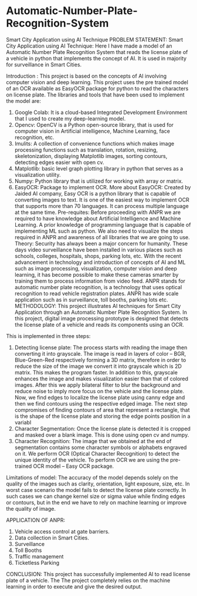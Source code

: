 # Automatic-Number-Plate-Recognition-System

Smart City Application using AI Technique
PROBLEM STATEMENT:
    Smart City Application using AI Technique: Here I have made a model of an Automatic Number Plate Recognition System that reads the license plate of a vehicle in python that implements the concept of AI. It is used in majority for surveillance in Smart Cities.

Introduction :
This project is based on the concepts of AI involving computer vision and deep learning. This project uses the pre trained model of an OCR available as EasyOCR package for python to read the characters on license plate. The libraries and tools that have been used to implement the model are:
1.	Google Colab: It is a cloud-based Integrated Development Environment that I used to create my deep-learning model.
2.	Opencv: OpenCV is a Python open-source library, that is used for computer vision in Artificial intelligence, Machine Learning, face recognition, etc.
3.	Imulits: A collection of convenience functions which makes image processing functions such as translation, rotation, resizing, skeletonization, displaying   Matplotlib images, sorting contours, detecting edges easier with open cv.
4.	Matplotlib: basic level graph plotting library in python that serves as a visualization utility.
5.	Numpy: Python library that is utilized for working with array or matrix.
6.	EasyOCR: Package to implement OCR.
More about EasyOCR:
Created by Jaided AI company, Easy OCR is a python library that is capable of converting images to text. It is one of the easiest way to implement OCR that supports more than 70 languages. It can process multiple language at the same time.
Pre-requites:
Before proceeding with ANPR we are required to have knowledge about Artificial Intelligence and Machine Learning. A prior knowledge of programming language that is capable of implementing ML such as python. We also need to visualize the steps required in ANPR and awareness of all libraries that we are going to use.
Theory: 
Security has always been a major concern for humanity. These days video surveillance have been installed in various places such as schools, colleges, hospitals, shops, parking lots, etc. With the recent advancement in technology and introduction of concepts of AI and ML such as image processing, visualization, computer vision and deep learning, it has become possible to make these cameras smarter by training them to process information from video feed.
ANPR stands for automatic number plate recognition, is a technology that uses optical recognition to read vehicle registration plates. ANPR has wide scale application such as in surveillance, toll booths, parking lots etc.
METHODOLOGY: 
This project illustrates AI techniques for Smart City Application through an Automatic Number Plate Recognition System. In this project, digital image processing prototype is designed that detects the license plate of a vehicle and reads its components using an OCR.
 
This is implemented in three steps:
1.	Detecting license plate: The process starts with reading the image then converting it into grayscale. The image is read in layers of color – BGR, Blue-Green-Red respectively forming a 3D matrix, therefore in order to reduce the size of the image we convert it into grayscale which is 2D matrix. This makes the program faster. In addition to this, grayscale enhances the image and makes visualization easier than that of colored images. After this we apply bilateral filter to blur the background and reduce noise to imply more focus on the vehicle and the license plate. Now, we find edges to localize the license plate using canny edge and then we find contours using the respective edged image. The next step compromises of finding contours of area that represent a rectangle, that is the shape of the license plate and storing the edge points position in a variabl
2.	Character Segmentation: Once the license plate is detected it is cropped and masked over a blank image. This is done using open cv and numpy.        
3.	Character Recognition: The image that we obtained at the end of segmentation contains some character symbols or alphabets engraved on it. We perform OCR (Optical Character Recognition) to detect the unique identity of the vehicle. To perform OCR we are using the pre-trained OCR model – Easy OCR package.

Limitations of model:
The accuracy of the model depends solely on the quality of the images such as clarity, orientation, light exposure, size, etc. In worst case scenario the model fails to detect the license plate correctly. In such cases we can change kernel size or sigma value while finding edges or contours, but in the end we have to rely on machine learning or improve the quality of image.

APPLICATION OF ANPR:
1.	Vehicle access control at gate barriers.
2.	Data collection in Smart Cities.
3.	Surveillance 
4.	Toll Booths 
5.	Traffic management 
6.	Ticketless Parking

CONCLUSION:
This project has successfully implemented AI to read license plate of a vehicle. The The project completely relies on the machine learning in order to execute and give the desired output.


 
